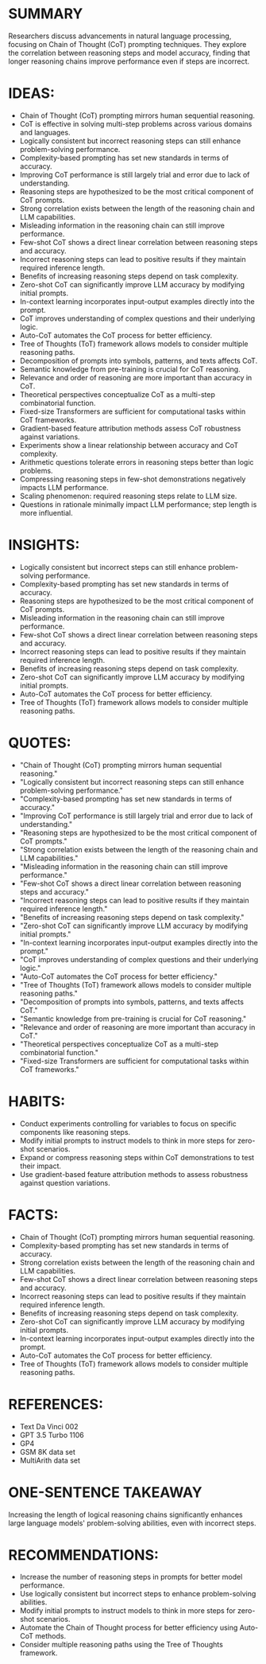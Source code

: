 # SUMMARY
Researchers discuss advancements in natural language processing, focusing on Chain of Thought (CoT) prompting techniques. They explore the correlation between reasoning steps and model accuracy, finding that longer reasoning chains improve performance even if steps are incorrect.

# IDEAS:
- Chain of Thought (CoT) prompting mirrors human sequential reasoning.
- CoT is effective in solving multi-step problems across various domains and languages.
- Logically consistent but incorrect reasoning steps can still enhance problem-solving performance.
- Complexity-based prompting has set new standards in terms of accuracy.
- Improving CoT performance is still largely trial and error due to lack of understanding.
- Reasoning steps are hypothesized to be the most critical component of CoT prompts.
- Strong correlation exists between the length of the reasoning chain and LLM capabilities.
- Misleading information in the reasoning chain can still improve performance.
- Few-shot CoT shows a direct linear correlation between reasoning steps and accuracy.
- Incorrect reasoning steps can lead to positive results if they maintain required inference length.
- Benefits of increasing reasoning steps depend on task complexity.
- Zero-shot CoT can significantly improve LLM accuracy by modifying initial prompts.
- In-context learning incorporates input-output examples directly into the prompt.
- CoT improves understanding of complex questions and their underlying logic.
- Auto-CoT automates the CoT process for better efficiency.
- Tree of Thoughts (ToT) framework allows models to consider multiple reasoning paths.
- Decomposition of prompts into symbols, patterns, and texts affects CoT.
- Semantic knowledge from pre-training is crucial for CoT reasoning.
- Relevance and order of reasoning are more important than accuracy in CoT.
- Theoretical perspectives conceptualize CoT as a multi-step combinatorial function.
- Fixed-size Transformers are sufficient for computational tasks within CoT frameworks.
- Gradient-based feature attribution methods assess CoT robustness against variations.
- Experiments show a linear relationship between accuracy and CoT complexity.
- Arithmetic questions tolerate errors in reasoning steps better than logic problems.
- Compressing reasoning steps in few-shot demonstrations negatively impacts LLM performance.
- Scaling phenomenon: required reasoning steps relate to LLM size.
- Questions in rationale minimally impact LLM performance; step length is more influential.

# INSIGHTS:
- Logically consistent but incorrect steps can still enhance problem-solving performance.
- Complexity-based prompting has set new standards in terms of accuracy.
- Reasoning steps are hypothesized to be the most critical component of CoT prompts.
- Misleading information in the reasoning chain can still improve performance.
- Few-shot CoT shows a direct linear correlation between reasoning steps and accuracy.
- Incorrect reasoning steps can lead to positive results if they maintain required inference length.
- Benefits of increasing reasoning steps depend on task complexity.
- Zero-shot CoT can significantly improve LLM accuracy by modifying initial prompts.
- Auto-CoT automates the CoT process for better efficiency.
- Tree of Thoughts (ToT) framework allows models to consider multiple reasoning paths.

# QUOTES:
- "Chain of Thought (CoT) prompting mirrors human sequential reasoning."
- "Logically consistent but incorrect reasoning steps can still enhance problem-solving performance."
- "Complexity-based prompting has set new standards in terms of accuracy."
- "Improving CoT performance is still largely trial and error due to lack of understanding."
- "Reasoning steps are hypothesized to be the most critical component of CoT prompts."
- "Strong correlation exists between the length of the reasoning chain and LLM capabilities."
- "Misleading information in the reasoning chain can still improve performance."
- "Few-shot CoT shows a direct linear correlation between reasoning steps and accuracy."
- "Incorrect reasoning steps can lead to positive results if they maintain required inference length."
- "Benefits of increasing reasoning steps depend on task complexity."
- "Zero-shot CoT can significantly improve LLM accuracy by modifying initial prompts."
- "In-context learning incorporates input-output examples directly into the prompt."
- "CoT improves understanding of complex questions and their underlying logic."
- "Auto-CoT automates the CoT process for better efficiency."
- "Tree of Thoughts (ToT) framework allows models to consider multiple reasoning paths."
- "Decomposition of prompts into symbols, patterns, and texts affects CoT."
- "Semantic knowledge from pre-training is crucial for CoT reasoning."
- "Relevance and order of reasoning are more important than accuracy in CoT."
- "Theoretical perspectives conceptualize CoT as a multi-step combinatorial function."
- "Fixed-size Transformers are sufficient for computational tasks within CoT frameworks."

# HABITS:
- Conduct experiments controlling for variables to focus on specific components like reasoning steps.
- Modify initial prompts to instruct models to think in more steps for zero-shot scenarios.
- Expand or compress reasoning steps within CoT demonstrations to test their impact.
- Use gradient-based feature attribution methods to assess robustness against question variations.

# FACTS:
- Chain of Thought (CoT) prompting mirrors human sequential reasoning.
- Complexity-based prompting has set new standards in terms of accuracy.
- Strong correlation exists between the length of the reasoning chain and LLM capabilities.
- Few-shot CoT shows a direct linear correlation between reasoning steps and accuracy.
- Incorrect reasoning steps can lead to positive results if they maintain required inference length.
- Benefits of increasing reasoning steps depend on task complexity.
- Zero-shot CoT can significantly improve LLM accuracy by modifying initial prompts.
- In-context learning incorporates input-output examples directly into the prompt.
- Auto-CoT automates the CoT process for better efficiency.
- Tree of Thoughts (ToT) framework allows models to consider multiple reasoning paths.

# REFERENCES:
- Text Da Vinci 002
- GPT 3.5 Turbo 1106
- GP4
- GSM 8K data set
- MultiArith data set

# ONE-SENTENCE TAKEAWAY
Increasing the length of logical reasoning chains significantly enhances large language models' problem-solving abilities, even with incorrect steps.

# RECOMMENDATIONS:
- Increase the number of reasoning steps in prompts for better model performance.
- Use logically consistent but incorrect steps to enhance problem-solving abilities.
- Modify initial prompts to instruct models to think in more steps for zero-shot scenarios.
- Automate the Chain of Thought process for better efficiency using Auto-CoT methods.
- Consider multiple reasoning paths using the Tree of Thoughts framework.